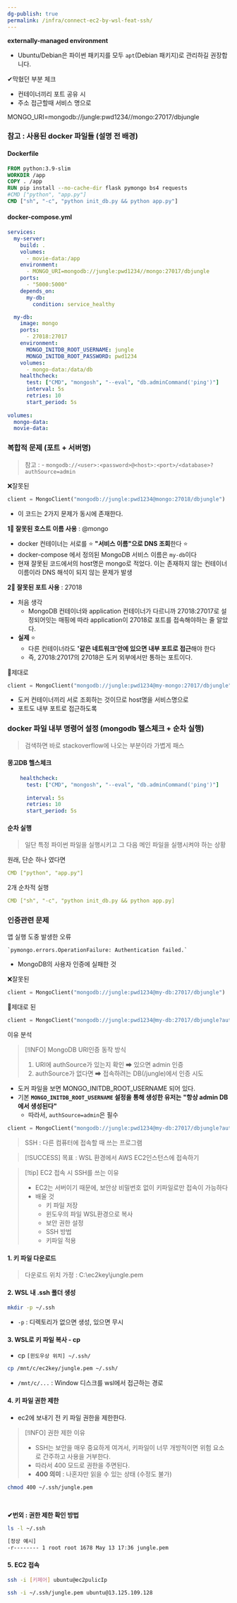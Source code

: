 ```yaml
---
dg-publish: true
permalink: /infra/connect-ec2-by-wsl-feat-ssh/
---
```


**externally-managed environment**

- Ubuntu/Debian은 파이썬 패키지를 모두 `apt`(Debian 패키지)로 관리하길 권장합니다.



✔막혔던 부분 체크 
- 컨테이너끼리 포트 공유 시 
- 주소 접근할때 서비스 명으로 

MONGO_URI=mongodb://jungle:pwd1234//mongo:27017/dbjungle

### 참고 : 사용된 docker 파일들 (설명 전 배경)

#### Dockerfile
```Dockerfile
FROM python:3.9-slim
WORKDIR /app
COPY . /app
RUN pip install --no-cache-dir flask pymongo bs4 requests
#CMD ["python", "app.py"]
CMD ["sh", "-c", "python init_db.py && python app.py"]
```

#### docker-compose.yml
```yaml
services:
  my-server:
    build: .
    volumes:
      - movie-data:/app
    environment:
      - MONGO_URI=mongodb://jungle:pwd1234//mongo:27017/dbjungle
    ports:
      - "5000:5000"
    depends_on:
      my-db:
        condition: service_healthy

  my-db:
    image: mongo
    ports:
      - 27018:27017
    environment:
      MONGO_INITDB_ROOT_USERNAME: jungle
      MONGO_INITDB_ROOT_PASSWORD: pwd1234
    volumes:
      - mongo-data:/data/db
    healthcheck:
      test: ["CMD", "mongosh", "--eval", "db.adminCommand('ping')"]
      interval: 5s
      retries: 10
      start_period: 5s
      
volumes:
  mongo-data:
  movie-data:
```




### 복합적 문제 (포트 + 서버명)

> 참고 : - `mongodb://<user>:<password>@<host>:<port>/<database>?authSource=admin`

❌잘못된
```python
client = MongoClient("mongodb://jungle:pwd1234@mongo:27018/dbjungle")
```
- 이 코드는 2가지 문제가 동시에 존재한다.

**1‍⃣ 잘못된 호스트 이름 사용** : @mongo
- docker 컨테이너는 서로를 ⭐ **"서비스 이름"으로 DNS 조회**한다  ⭐
- docker-compose 에서 정의된 MongoDB 서비스 이름은 `my-db`이다
- 현재 잘못된 코드에서의 host명은 mongo로 적었다. 이는 존재하지 않는 컨테이너 이름이라 DNS 해석이 되지 않는 문제가 발생 

**2‍⃣ 잘못된 포트 사용** : 27018
- 처음 생각 
	- MongoDB 컨테이너와 application 컨테이너가 다르니까 27018:27017로 설정되어잇는 매핑에 따라 application이 27018로 포트를 접속해야하는 줄 알았다.
- **실제** ⭐
	- 다른 컨테이너라도 **'같은 네트워크'안에 있으면 내부 포트로 접근**해야 한다 
	- 즉, 27018:27017의 27018은 도커 외부에서만 통하는 포트이다.


💚제대로 
```python
client = MongoClient("mongodb://jungle:pwd1234@my-mongo:27017/dbjungle")
```
- 도커 컨테이너끼리 서로 조회하는 것이므로 host명을 서비스명으로 
- 포트도 내부 포트로 접근하도록 


### docker 파일 내부 명령어 설정 (mongodb 헬스체크 + 순차 실행)
> 검색하면 바로 stackoverflow에 나오는 부분이라 가볍게 패스

#### 몽고DB 헬스체크 
```yaml
    healthcheck:
      test: ["CMD", "mongosh", "--eval", "db.adminCommand('ping')"]
      
      interval: 5s
      retries: 10
      start_period: 5s
```

#### 순차 실행
 > 일단 특정 파이썬 파일을 실행시키고 그 다음 메인 파일을 실행시켜야 하는 상황 

 원래, 단순 하나 였다면 
```yaml
CMD ["python", "app.py"]
```

2개 순차적 실행
```yaml
CMD ["sh", "-c", "python init_db.py && python app.py]
```


### 인증관련 문제 

앱 실행 도중 발생한 오류
```
`pymongo.errors.OperationFailure: Authentication failed.`
```
- MongoDB의 사용자 인증에 실패한 것 

❌잘못된
```python
client = MongoClient("mongodb://jungle:pwd1234@my-db:27017/dbjungle")
```

💚제대로 된
```python
client = MongoClient("mongodb://jungle:pwd1234@my-db:27017/dbjungle?authSource=admin")
```


이유 분석 

> [!INFO] MongoDB URI인증 동작 방식
> 1. URI에 authSource가 있는지 확인 ➡ 있으면 admin 인증 
> 2. authSource가 없다면 ➡ 접속하려는 DB(/jungle)에서 인증 시도 
- 도커 파일을 보면 MONGO_INITDB_ROOT_USERNAME 되어 있다.
- 기본 **`MONGO_INITDB_ROOT_USERNAME` 설정을 통해 생성한 유저는** **"항상 admin DB에서 생성된다"**
	- 따라서, `authSource=admin`은 필수

```python
client = MongoClient("mongodb://jungle:pwd1234@my-db:27017/dbjungle?authSource=admin")
```




>SSH : 다른 컴퓨터에 접속할 때 쓰는 프로그램

>[!SUCCESS]  목표 : WSL 환경에서 AWS EC2인스턴스에 접속하기

>[!tip] EC2 접속 시 SSH를  쓰는 이유 
>- EC2는 서버이기 때문에, 보안상 비밀번호 없이 키파일로만 접속이 가능하다 
>- 배울 것
>	- 키 파일 저장 
>	- 윈도우의 파일 WSL환경으로 복사 
>	- 보안 권한 설정
>	- SSH 방법
>	- 키파일 적용

#### 1. 키 파일 다운로드
> 다운로드 위치 가정 :  C:\ec2key\jungle.pem 

#### 2. WSL 내 .ssh 폴더 생성 
```bash
mkdir -p ~/.ssh
```
- `-p` : 디렉토리가 없으면 생성, 있으면 무시 


#### 3. WSL로 키 파일 복사 - cp 
- cp `[윈도우상 위치] ~/.ssh/`
```bash
cp /mnt/c/ec2key/jungle.pem ~/.ssh/
```
- `/mnt/c/...` : Window 디스크를 wsl에서 접근하는 경로 

#### 4. 키 파일 권한 제한 
- ec2에 보내기 전 키 파일 권한을 제한한다.

> [!INFO] 권한 제한 이유
> - SSH는 보안을 매우 중요하게 여겨서, 키파일이 너무 개방적이면 위험 요소로 간주하고 사용을 거부한다.
> - 따라서 400 모드로 권한을 주면된다.
> - **400 의미** : 나혼자만 읽을 수 있는 상태 (수정도 불가)
```bash
chmod 400 ~/.ssh/jungle.pem
```
<br>

**✔번외 : 권한 제한 확인 방법**
```bash
ls -l ~/.ssh

[정상 예시]
-r-------- 1 root root 1678 May 13 17:36 jungle.pem
```

#### 5. EC2 접속 
```bash
ssh -i [키페어] ubuntu@ec2pulicIp

ssh -i ~/.ssh/jungle.pem ubuntu@13.125.109.128
```
